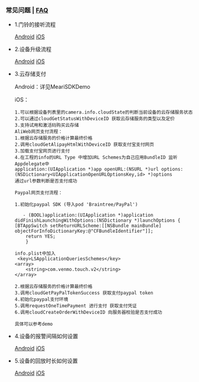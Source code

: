 
### 常见问题 | [FAQ](FAQ-ENGLISH.md)

- 1.门铃的接听流程

	[Android](../Android/docs/觅睿科技Android%20SDK接入指南.md#631-门铃接听流程)
	[iOS](../iOS/docs/觅睿科技iOS%20SDK接入指南.md#724-门铃接听流程)

- 2.设备升级流程

	[Android](../Android/docs/觅睿科技Android%20SDK接入指南.md#94-升级设备固件)
	[iOS](../iOS/docs/觅睿科技iOS%20SDK接入指南.md#716-固件升级)

- 3.云存储支付

	Android：详见MeariSDKDemo

	iOS：
	
	```
    1.可以根据设备列表里的camera.info.cloudState的判断当前设备的云存储服务状态
    2.可以通过cloudGetStatusWithDeviceID 获取云存储服务的类型以及定价
    3.支持试用和激活码购买云存储
	AliWeb网页支付流程：
	1.根据云存储服务的价格计算最终价格
	2.调用cloudGetAlipayHtmlWithDeviceID 获取支付宝支付网页
	3.加载支付宝网页进行支付
	4.在工程的info的URL Type 中增加URL Schemes为自己应用BundleID 监听Appdelegate中 
  application:(UIApplication *)app openURL:(NSURL *)url options:(NSDictionary<UIApplicationOpenURLOptionsKey,id> *)options    
  通过url参数判断是否支付成功 
  
	Paypal网页支付流程：
	
	1.初始化paypal SDK (导入pod 'Braintree/PayPal')
	
 	   - (BOOL)application:(UIApplication *)application didFinishLaunchingWithOptions:(NSDictionary *)launchOptions {
    [BTAppSwitch setReturnURLScheme:[[NSBundle mainBundle] objectForInfoDictionaryKey:@"CFBundleIdentifier"]];
        return YES;
	    }
	
 	info.plist中加入
     <key>LSApplicationQueriesSchemes</key>
    <array>
        <string>com.venmo.touch.v2</string>
    </array>
    
	2.根据云存储服务的价格计算最终价格
	3.调用cloudGetPayPalTokenSuccess 获取支付paypal token
	4.初始化paypal支付环境
	5.调用requestOneTimePayment 进行支付 获取支付凭证
	6.调用cloudCreateOrderWithDeviceID 向服务器校验是否支付成功
 
	具体可以参考demo
	```

- 4.设备的报警间隔如何设置

	[Android](../Android/docs/觅睿科技Android%20SDK接入指南.md#9520-报警频率设置)
 	[iOS](../iOS/docs/觅睿科技iOS%20SDK接入指南.md#7143-报警间隔)

- 5.设备的回放时长如何设置

	[Android](../Android/docs/觅睿科技Android%20SDK接入指南.md#9522-SD卡录像类型和时间设置)
	[iOS](../iOS/docs/觅睿科技iOS%20SDK接入指南.md#752-设置回放时长)
